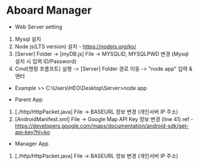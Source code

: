 # Aboard Manager

* Web Server setting
1. Mysql 설치 
2. Node js(LTS version) 설치 - https://nodejs.org/ko/
3. [Server] Folder -> [myDB.js] File -> MYSQLID, MYSQLPWD 변경 (Mysql 설치 시 입력 ID/Password)
4. Cmd(명령 프롬프트) 실행 -> [Server] Folder 경로 이동 -> "node app" 입력 & 엔터 
- Example >> C:\Users\HEO\Desktop\Server>node app

* Parent App
1. [./http/HttpPacket.java] File -> BASEURL 정보 변경 (개인서버 IP 주소) 
2. [AndroidManifest.xml] File -> Google Map API Key 정보 변경 (line 41)
ref - https://developers.google.com/maps/documentation/android-sdk/get-api-key?hl=ko

* Manager App
1. [./http/HttpPacket.java] File -> BASEURL 정보 변경 (개인서버 IP 주소) 
